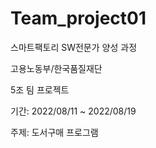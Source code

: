 # Team_project01
스마트팩토리 SW전문가 양성 과정

고용노동부/한국품질재단

5조 팀 프로젝트

기간: 2022/08/11 ~ 2022/08/19

주제: 도서구매 프로그램

